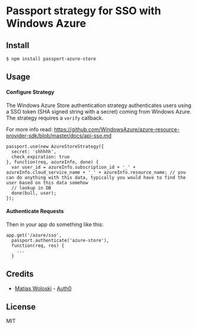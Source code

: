 Passport strategy for SSO with Windows Azure
=====================

## Install

```
$ npm install passport-azure-store
```

## Usage

#### Configure Strategy

The Windows Azure Store authentication strategy authenticates users using a SSO token (SHA signed string with a secret) coming from Windows Azure.  The strategy requires a `verify` callback.

For more info read: <https://github.com/WindowsAzure/azure-resource-provider-sdk/blob/master/docs/api-sso.md>

    passport.use(new AzureStoreStrategy({
      secret: 'shhhhh',
      check_expiration: true
    }, function(req, azureInfo, done) {
      var user_id = azureInfo.subscription_id + '_' + azureInfo.cloud_service_name + '_' + azureInfo.resource_name; // you can do anything with this data, typically you would have to find the user based on this data somehow
      // lookup in DB
      done(bull, user);
    });

#### Authenticate Requests

Then in your app do something like this:

    app.get('/azure/sso',
      passport.authenticate('azure-store'),
      function(req, res) {
        ...
      }

## Credits

  - [Matias Woloski](http://github.com/woloski) - [Auth0](http://auth0.com)

## License

MIT